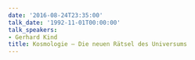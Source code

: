 ```yaml
---
date: '2016-08-24T23:35:00'
talk_date: '1992-11-01T00:00:00'
talk_speakers:
- Gerhard Kind
title: Kosmologie – Die neuen Rätsel des Universums
---
```


